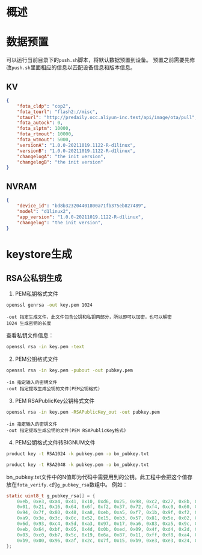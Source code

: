 # 概述


# 数据预置

可以运行当前目录下的`push.sh`脚本，将默认数据预置到设备。
预置之前需要先修改`push.sh`里面相应的信息以匹配设备信息和版本信息。

## KV

```json
{
    "fota_cldp": "cop2",
    "fota_tourl": "flash2://misc",
    "otaurl": "http://predaily.occ.aliyun-inc.test/api/image/ota/pull",
    "fota_autock": 0,
    "fota_slptm": 10000,
    "fota_rtmout": 10000,
    "fota_wtmout": 5000,
    "versionA": "1.0.0-20211019.1122-R-d1linux",
    "versionB": "1.0.0-20211019.1122-R-d1linux",
    "changelogA": "the init version",
    "changelogB": "the init version"
}

```

## NVRAM

```json
{
    "device_id": "bd8b323204401800a71fb375eb827489",
    "model": "d1linux2",
    "app_version": "1.0.0-20211019.1122-R-d1linux",
    "changelog": "the init version",
}
```

# keystore生成

## RSA公私钥生成

1. PEM私钥格式文件

```bash
openssl genrsa -out key.pem 1024
```

    -out 指定生成文件，此文件包含公钥和私钥两部分，所以即可以加密，也可以解密
    1024 生成密钥的长度

查看私钥文件信息：

```bash
openssl rsa -in key.pem -text
```

2. PEM公钥格式文件

```bash
openssl rsa -in key.pem -pubout -out pubkey.pem
```

    -in 指定输入的密钥文件
    -out 指定提取生成公钥的文件(PEM公钥格式)

3. PEM RSAPublicKey公钥格式文件

```bash
openssl rsa -in key.pem -RSAPublicKey_out -out pubkey.pem
```
    -in 指定输入的密钥文件
    -out 指定提取生成公钥的文件(PEM RSAPublicKey格式)

4. PEM公钥格式文件转BIGNUM文件

```bash
product key -t RSA1024 -k pubkey.pem -o bn_pubkey.txt
```

```bash
product key -t RSA2048 -k pubkey.pem -o bn_pubkey.txt
```

bn_pubkey.txt文件中的N值即为代码中需要用到的公钥。此工程中会把这个值存放在`fota_verify.c`的`g_pubkey_rsa`数组中。
例如：
```c
static uint8_t g_pubkey_rsa[] = {
    0xeb, 0xe3, 0xa4, 0x41, 0x10, 0xd6, 0x25, 0x98, 0xc2, 0x27, 0x8b, 0x36, 0xac, 0xfa, 0xc3, 0x86,
    0x01, 0x21, 0x16, 0x64, 0x6f, 0xf2, 0x37, 0x72, 0xf4, 0xc0, 0x60, 0xab, 0x38, 0x60, 0x47, 0x7a,
    0x94, 0x7f, 0x80, 0x48, 0xa8, 0xeb, 0xa5, 0xf7, 0x1b, 0x9f, 0xf2, 0xc2, 0xf9, 0x39, 0x08, 0xbc,
    0xa9, 0x3e, 0x3c, 0x0c, 0x52, 0x15, 0xb3, 0x57, 0x81, 0x5e, 0x02, 0xf2, 0xd7, 0x7e, 0x04, 0x4c,
    0x6d, 0x93, 0xc4, 0x5d, 0xa3, 0x97, 0x17, 0xa6, 0x83, 0xa5, 0x9c, 0xc4, 0x91, 0xcc, 0x2d, 0x78,
    0xeb, 0x64, 0xbf, 0x05, 0x4d, 0x0b, 0xed, 0x09, 0x4f, 0xd4, 0x2d, 0x46, 0x2d, 0xf0, 0xfc, 0xd0,
    0x03, 0xc0, 0xb7, 0x5c, 0x19, 0x6a, 0x87, 0x11, 0xff, 0xf8, 0xa4, 0x6a, 0x55, 0xa2, 0xf6, 0x25,
    0xb9, 0x00, 0x96, 0xaf, 0x2c, 0x7f, 0x15, 0xb9, 0xe3, 0xe3, 0x24, 0x3d, 0xc3, 0xa7, 0xa4, 0x37,
};
```
